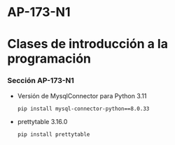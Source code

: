 # AP-173-N1

<h1>Clases de introducción a la programación</1>

<h3>Sección AP-173-N1</h3>

<ul>
<li>Versión de MysqlConnector para Python 3.11
<p><code>pip install mysql-connector-python==8.0.33</code></p></li>
<li>prettytable 3.16.0
<p><code>pip install prettytable</code></p></li>
</ul>
